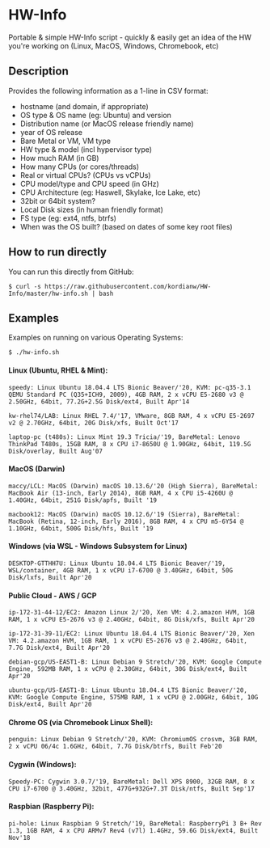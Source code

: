 # HW-Info
Portable &amp; simple HW-Info script - quickly &amp; easily get an idea of the HW you're working on (Linux, MacOS, Windows, Chromebook, etc)

## Description
Provides the following information as a 1-line in CSV format:
- hostname (and domain, if appropriate)
- OS type & OS name (eg: Ubuntu) and version
- Distribution name (or MacOS release friendly name)
- year of OS release
- Bare Metal or VM, VM type
- HW type & model (incl hypervisor type)
- How much RAM (in GB)
- How many CPUs (or cores/threads)
- Real or virtual CPUs? (CPUs vs vCPUs)
- CPU model/type and CPU speed (in GHz)
- CPU Architecture (eg: Haswell, Skylake, Ice Lake, etc)
- 32bit or 64bit system?
- Local Disk sizes (in human friendly format)
- FS type (eg: ext4, ntfs, btrfs)
- When was the OS built? (based on dates of some key root files)

## How to run directly
You can run this directly from GitHub:

`$ curl -s https://raw.githubusercontent.com/kordianw/HW-Info/master/hw-info.sh | bash`

## Examples
Examples on running on various Operating Systems:

`$ ./hw-info.sh`

#### Linux (Ubuntu, RHEL & Mint):
`speedy: Linux Ubuntu 18.04.4 LTS Bionic Beaver/'20, KVM: pc-q35-3.1 QEMU Standard PC (Q35+ICH9, 2009), 4GB RAM, 2 x vCPU E5-2680 v3 @ 2.50GHz, 64bit, 77.2G+2.5G Disk/ext4, Built Apr'14`

`kw-rhel74/LAB: Linux RHEL 7.4/'17, VMware, 8GB RAM, 4 x vCPU E5-2697 v2 @ 2.70GHz, 64bit, 20G Disk/xfs, Built Oct'17`

`laptop-pc (t480s): Linux Mint 19.3 Tricia/'19, BareMetal: Lenovo ThinkPad T480s, 15GB RAM, 8 x CPU i7-8650U @ 1.90GHz, 64bit, 119.5G Disk/overlay, Built Aug'07`

#### MacOS (Darwin)
`maccy/LCL: MacOS (Darwin) macOS 10.13.6/'20 (High Sierra), BareMetal: MacBook Air (13-inch, Early 2014), 8GB RAM, 4 x CPU i5-4260U @ 1.40GHz, 64bit, 251G Disk/apfs, Built '19`

`macbook12: MacOS (Darwin) macOS 10.12.6/'19 (Sierra), BareMetal: MacBook (Retina, 12-inch, Early 2016), 8GB RAM, 4 x CPU m5-6Y54 @ 1.10GHz, 64bit, 500G Disk/hfs, Built '19`

#### Windows (via WSL - Windows Subsystem for Linux)
`DESKTOP-GTTHH7U: Linux Ubuntu 18.04.4 LTS Bionic Beaver/'19, WSL/container, 4GB RAM, 1 x vCPU i7-6700 @ 3.40GHz, 64bit, 50G Disk/lxfs, Built Apr'20`

#### Public Cloud - AWS / GCP
`ip-172-31-44-12/EC2: Amazon Linux 2/'20, Xen VM: 4.2.amazon HVM, 1GB RAM, 1 x vCPU E5-2676 v3 @ 2.40GHz, 64bit, 8G Disk/xfs, Built Apr'20`

`ip-172-31-39-11/EC2: Linux Ubuntu 18.04.4 LTS Bionic Beaver/'20, Xen VM: 4.2.amazon HVM, 1GB RAM, 1 x vCPU E5-2676 v3 @ 2.40GHz, 64bit, 7.7G Disk/ext4, Built Apr'20`

`debian-gcp/US-EAST1-B: Linux Debian 9 Stretch/'20, KVM: Google Compute Engine, 592MB RAM, 1 x vCPU @ 2.30GHz, 64bit, 30G Disk/ext4, Built Apr'20`

`ubuntu-gcp/US-EAST1-B: Linux Ubuntu 18.04.4 LTS Bionic Beaver/'20, KVM: Google Compute Engine, 575MB RAM, 1 x vCPU @ 2.00GHz, 64bit, 10G Disk/ext4, Built Apr'20`

#### Chrome OS (via Chromebook Linux Shell):
`penguin: Linux Debian 9 Stretch/'20, KVM: ChromiumOS crosvm, 3GB RAM, 2 x vCPU 06/4c 1.6GHz, 64bit, 7.7G Disk/btrfs, Built Feb'20`

#### Cygwin (Windows):
`Speedy-PC: Cygwin 3.0.7/'19, BareMetal: Dell XPS 8900, 32GB RAM, 8 x CPU i7-6700 @ 3.40GHz, 32bit, 477G+932G+7.3T Disk/ntfs, Built Sep'17`

#### Raspbian (Raspberry Pi):
`pi-hole: Linux Raspbian 9 Stretch/'19, BareMetal: RaspberryPi 3 B+ Rev 1.3, 1GB RAM, 4 x CPU ARMv7 Rev4 (v7l) 1.4GHz, 59.6G Disk/ext4, Built Nov'18`
